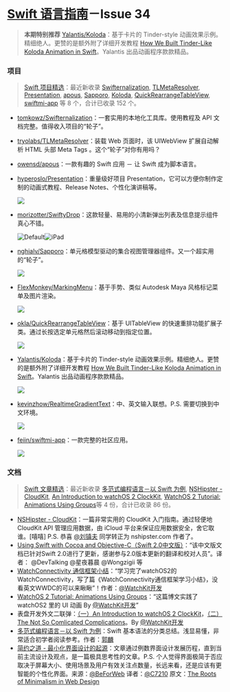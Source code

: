 [Swift 语言指南](https://github.com/ipader/SwiftGuide)－Issue 34
===
> **本期特别推荐** [Yalantis/Koloda](https://github.com/Yalantis/Koloda)：基于卡片的 Tinder-style 动画效果示例。精细绝人。更赞的是额外附了详细开发教程 [How We Built Tinder-Like Koloda Animation in Swift](https://yalantis.com/blog/how-we-built-tinder-like-koloda-in-swift/)。Yalantis 出品动画程序款款精品。


### 项目
> [Swift 项目精选](https://github.com/ipader/SwiftGuide/blob/master/Featured.md)：最近新收录  [Swifternalization](https://github.com/tomkowz/Swifternalization), [TLMetaResolver](https://github.com/tryolabs/TLMetaResolver), [Presentation](https://github.com/hyperoslo/Presentation), [apous](https://github.com/owensd/apous), [Sapporo](https://github.com/nghialv/Sapporo), [Koloda](https://github.com/Yalantis/Koloda), [QuickRearrangeTableView](https://github.com/okla/QuickRearrangeTableView), [swiftmi-app](https://github.com/feiin/swiftmi-app) 等 8 个，合计已收录 152 个。

* [tomkowz/Swifternalization](https://github.com/tomkowz/Swifternalization)：一套实用的本地化工具库。使用教程及 API 文档完整。值得收入项目的“轮子”。
* [tryolabs/TLMetaResolver](https://github.com/tryolabs/TLMetaResolver)：装载 Web 页面时，该 UIWebView 扩展自动解析 HTML 头部 Meta Tags 。这个“轮子”对你有用吗？
* [owensd/apous](https://github.com/owensd/apous)：一款有趣的 Swift 应用 － 让 Swift 成为脚本语言。
* [hyperoslo/Presentation](https://github.com/hyperoslo/Presentation)：重量级好项目 Presentation，它可以方便你制作定制的动画式教程、Release Notes、个性化演讲稿等。

	![](https://raw.githubusercontent.com/hyperoslo/Presentation/master/Demos/Parallax/Images/Parallax-v2.gif)

* [morizotter/SwiftyDrop](https://github.com/morizotter/SwiftyDrop)：这款轻量、易用的小清新弹出列表及信息提示组件真心不错。

	![Default](https://github.com/morizotter/SwiftyDrop/raw/master/misc/Default.png)![iPad](https://github.com/morizotter/SwiftyDrop/raw/master/misc/iPadPortlait.png)

* [nghialv/Sapporo](https://github.com/nghialv/Sapporo)：单元格模型驱动的集合视图管理器组件。又一个超实用的“轮子”。

	![](https://camo.githubusercontent.com/74ea46cef367b365f7fde3218020fbe6d884e99d/68747470733a2f2f646c2e64726f70626f7875736572636f6e74656e742e636f6d2f752f383535363634362f6d616e6167696e672e676966)

* [FlexMonkey/MarkingMenu](https://github.com/FlexMonkey/MarkingMenu)：基于手势、类似 Autodesk Maya 风格标记菜单及图片渲染。

	![](https://github.com/FlexMonkey/MarkingMenu/raw/master/MarkingMenu/markingMenu.gif)

* [okla/QuickRearrangeTableView](https://github.com/okla/QuickRearrangeTableView)：基于 UITableView 的快速重排功能扩展子类。通过长按选定单元格然后滚动移动到指定位置。

	![](https://cloud.githubusercontent.com/assets/8558017/8571784/5d9084f4-2591-11e5-8cc1-9a4011bc41dc.gif)

* [Yalantis/Koloda](https://github.com/Yalantis/Koloda)：基于卡片的 Tinder-style 动画效果示例。精细绝人。更赞的是额外附了详细开发教程 [How We Built Tinder-Like Koloda Animation in Swift](https://yalantis.com/blog/how-we-built-tinder-like-koloda-in-swift/)。Yalantis 出品动画程序款款精品。

	![](https://github.com/Yalantis/Koloda/raw/master/Koloda_example_animation.gif)

* [kevinzhow/RealtimeGradientText](https://github.com/kevinzhow/RealtimeGradientText)：中、英文输入联想。P.S. 需要切换到中文环境。

	![](https://github.com/kevinzhow/RealtimeGradientText/raw/master/gradient.gif)

* [feiin/swiftmi-app](https://github.com/feiin/swiftmi-app)：一款完整的社区应用。

	![](https://github.com/feiin/swiftmi-app/raw/master/swiftmi.gif)


### 文档
> [Swift 文章精选](https://github.com/ipader/SwiftGuide/blob/master/Featured-Articles.md)：最近新收录 [多范式编程语言－以 Swift 为例](http://www.infoq.com/cn/articles/multi-paradigm-programming-language-swift), [NSHipster - CloudKit](http://nshipster.com/cloudkit/), [An Introduction to watchOS 2 ClockKit](http://code.tutsplus.com/tutorials/an-introduction-to-clockkit--cms-24247), [WatchOS 2 Tutorial: Animations Using Groups](http://www.kristinathai.com/watchos-2-tutorial-animations-using-groups/)等 4 份，合计已收录 86 份。

* [NSHipster - CloudKit](http://nshipster.com/cloudkit/)：一篇非常实用的 CloudKit 入门指南。通过轻便地 CloudKit API 管理应用数据，由 iCloud 平台来保证应用数据安全，舍它取谁。[嘻嘻] P.S. 恭喜 [@刘镇夫](http://weibo.com/croath) 同学转正为 nshipster.com 作者了。
* [Using Swift with Cocoa and Objective-C（Swift 2.0中文版）](http://www.cocoachina.com/swift/20150707/12446.html)：“该中文版文档已针对Swift 2.0进行了更新，感谢参与2.0版本更新的翻译和校对人员”。译者： @DevTalking @星夜暮晨 @Wongzigii 等
* [WatchConnectivity 通信框架小结](http://blog.csdn.net/taiweixp/article/details/46764143)：“学习完了watchOS2的WatchConnectivity，写了篇《WatchConnectivity通信框架学习小结》，没看英文WWDC的可以来瞅瞅”！作者：[@WatchKit开发](http://weibo.com/twios)
* [WatchOS 2 Tutorial: Animations Using Groups](http://www.kristinathai.com/watchos-2-tutorial-animations-using-groups/)：“这篇博文实践了 watchOS2 里的 UI 动画 By [@WatchKit开发](http://weibo.com/twios)”
* 表盘开发外文二联弹：[（一）An Introduction to watchOS 2 ClockKit](http://code.tutsplus.com/tutorials/an-introduction-to-clockkit--cms-24247)，[（二）The Not So Comlicated Complications](http://macoscope.com/blog/the-not-so-complicated-complications)。By [@WatchKit开发](http://weibo.com/twios)
* [多范式编程语言－以 Swift 为例](http://www.infoq.com/cn/articles/multi-paradigm-programming-language-swift)：Swift 基本语法的分类总结。浅显易懂，非常适合初学者阅读参考。作者：[郭麟](http://www.infoq.com/cn/author/%E9%83%AD%E9%BA%9F)
* [简约之道 - 最小化界面设计的起源](http://www.beforweb.com/node/736)：文章通过例数界面设计发展历程，直到当前主流设计及观点，是一篇极具思考性的文章。P.S. 个人觉得界面极简于否应取决于屏幕大小、使用场景及用户有效关注点数量，长远来看，还是应该有更智能的个性化界面。来源：[@BeForWeb](http://weibo.com/beforweb) 译者：[@C7210](http://weibo.com/c7210) 原文：[The Roots of Minimalism in Web Design](http://www.nngroup.com/articles/roots-minimalism-web-design/)
